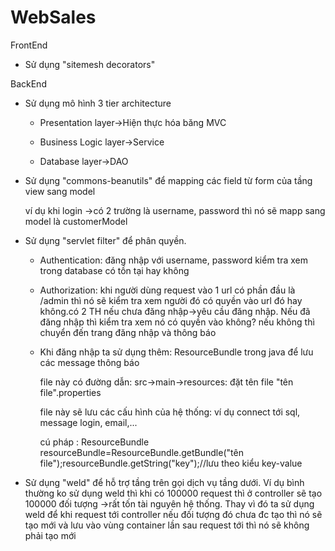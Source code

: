 # WebSales

FrontEnd
+ Sử dụng "sitemesh decorators"
  
  



BackEnd
+ Sử dụng mô hình 3 tier architecture
  
  - Presentation layer->Hiện thực hóa băng MVC

  - Business Logic layer->Service
  
  - Database layer->DAO
 
+ Sử dụng "commons-beanutils" để mapping các field từ form của tầng view sang model
  
   ví dụ khi login ->có 2 trường là username, password thì nó sẽ mapp sang model là customerModel

+ Sử dụng "servlet filter" để phân quyền. 
  
  - Authentication: đăng nhập với username, password kiểm tra xem trong database có tồn tại hay không
  
  - Authorization: khi người dùng request vào 1 url có phần đầu là /admin thì nó sẽ kiểm tra xem người đó có quyền vào url đó hay không.có 2 TH nếu chưa đăng nhập->yêu cầu đăng nhập. Nếu đã đăng nhập thì kiểm tra xem nó có quyền vào không? nếu không thì chuyển đến trang đăng nhập và thông báo
  
  - Khi đăng nhập ta sử dụng thêm: ResourceBundle trong java để lưu các message thông báo
  
    file này có đường dẫn: src->main->resources: đặt tên file "tên file".properties
    
    file này sẽ lưu các cấu hình của hệ thống: ví dụ connect tới sql, message login, email,...
     
    cú pháp : ResourceBundle resourceBundle=ResourceBundle.getBundle("tên file");resourceBundle.getString("key");//lưu theo kiểu key-value
  
+ Sử dụng "weld" để hỗ trợ tầng trên gọi dịch vụ tầng dưới. Ví dụ bình thường ko sử dụng weld thì khi có 100000 request thì ở controller sẽ tạo 100000 đối tượng ->rất tốn tài nguyên hệ thống. Thay vì đó ta sử dụng weld để khi request tới controller nếu đối tượng đó chưa đc tạo thì nó sẽ tạo mới và lưu vào vùng container lần sau request tới thì nó sẽ không phải tạo mới

